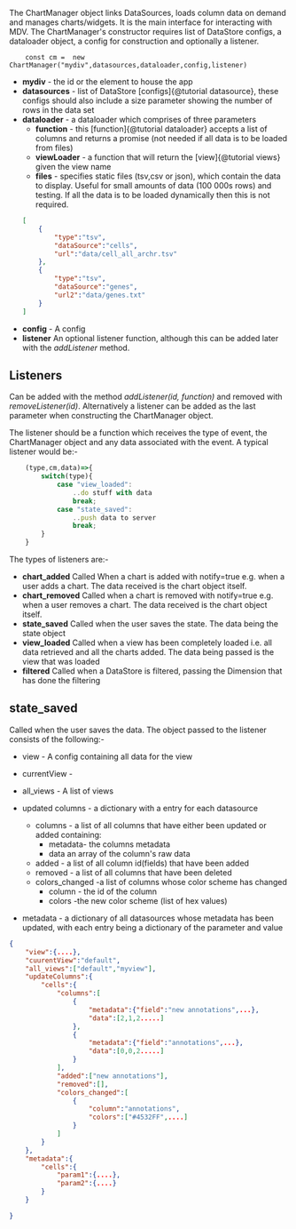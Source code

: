 
The ChartManager object links DataSources, loads column data on demand and manages charts/widgets. It is the main interface for interacting with MDV. The ChartManager's constructor requires list of DataStore configs, a dataloader object, a config for construction and optionally a listener. 
```
    const cm =  new ChartManager("mydiv",datasources,dataloader,config,listener)
```
* **mydiv** - the id or the element to house the app
* **datasources** - list of DataStore [configs]{@tutorial datasource}, these configs should also include a size parameter showing the number of rows in the data set
* **dataloader** - a dataloader which comprises of three parameters
    * **function** - this [function]{@tutorial dataloader} accepts a list of columns and returns a promise (not needed if all data is to be loaded from files)
    * **viewLoader** - a function that will return the [view]{@tutorial views} given the view name  
    * **files** - specifies static files (tsv,csv or json), which contain the data to display. Useful for small amounts of data (100 000s rows) and testing. If all the data is to be loaded dynamically then this is not required.
    ```json
    [
        {
            "type":"tsv",
            "dataSource":"cells",
            "url":"data/cell_all_archr.tsv"
        },
        {
            "type":"tsv",
            "dataSource":"genes",
            "url2":"data/genes.txt"
        }
    ]
    ```
* **config** - A config 
* **listener** An optional listener function, although this can be added later with the *addListener* method.



## Listeners

Can be added with the method *addListener(id, function)* and removed with *removeListener(id)*. Alternatively a listener can be added as the last parameter when constructing the ChartManager object.

The listener should be a function which receives the type of event, the ChartManager object and any data associated with the event. A typical listener would be:-

```js
    (type,cm,data)=>{
        switch(type){
            case "view_loaded":
                ..do stuff with data
                break;
            case "state_saved":
                ..push data to server
                break;
        }
    }
```

The types of listeners are:- 

* **chart_added**  Called When a chart is added with notify=true e.g. when a user adds a chart. The data received is the chart object itself.
* **chart_removed** Called when a chart is removed with notify=true e.g. when a user removes a chart. The data received is the chart object itself.
* **state_saved** Called when the user saves the state. The data being the state object
* **view_loaded** Called when a view has been completely loaded i.e. all data retrieved and all the charts added. The data being passed is the view that was loaded
* **filtered** Called when a DataStore is filtered, passing the Dimension that has done the filtering



## state_saved

Called when the user saves the data. The object passed to the listener consists of the following:-

* view - A config containing all data for the view
* currentView - 
* all_views -  A list of views 
* updated columns -  a dictionary with a entry for each datasource 
    * columns - a list of all columns that have either been updated or added containing:
        * metadata- the columns metadata
        * data an array of the column's raw data
    * added -  a list of all column id(fields) that have been added
    * removed -  a list of all columns that have been deleted
    * colors_changed -a list of columns whose color scheme has changed
        * column - the id of the column
        * colors -the new color scheme (list of hex values)

* metadata - a dictionary of all datasources whose metadata has been updated, with each entry being a dictionary of the parameter and value

```json
{
    "view":{....},
    "cuurentView":"default",
    "all_views":["default","myview"],
    "updateColumns":{
        "cells":{
            "columns":[
                {
                    "metadata":{"field":"new annotations",...},
                    "data":[2,1,2.....]
                },
                {
                    "metadata":{"field":"annotations",...},
                    "data":[0,0,2.....]
                }
            ],
            "added":["new annotations"],
            "removed":[],
            "colors_changed":[
                {
                    "column":"annotations",
                    "colors":["#4532FF",....]
                }
            ]
        }
    },
    "metadata":{
        "cells":{
            "param1":{....},
            "param2":{....}
        }
    }

}


```
